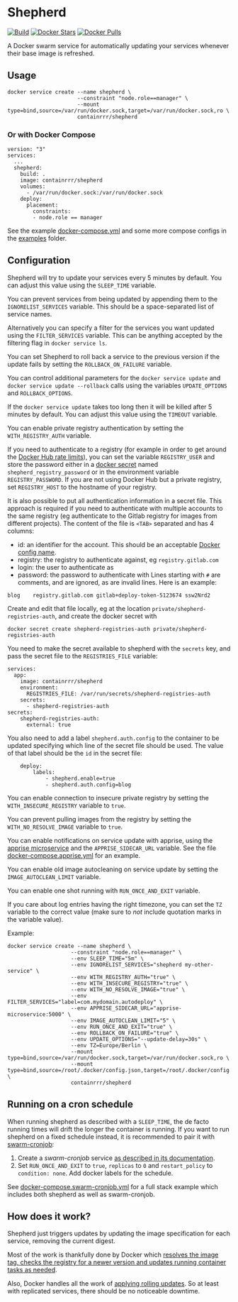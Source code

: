 # Shepherd

[![Build](https://github.com/containrrr/shepherd/actions/workflows/build.yml/badge.svg)](https://github.com/containrrr/shepherd/actions/workflows/build.yml)
[![Docker Stars](https://img.shields.io/docker/stars/containrrr/shepherd.svg)](https://hub.docker.com/r/containrrr/shepherd/) [![Docker Pulls](https://img.shields.io/docker/pulls/containrrr/shepherd.svg)](https://hub.docker.com/r/containrrr/shepherd/)

A Docker swarm service for automatically updating your services whenever their base image is refreshed.

## Usage

    docker service create --name shepherd \
                          --constraint "node.role==manager" \
                          --mount type=bind,source=/var/run/docker.sock,target=/var/run/docker.sock,ro \
                          containrrr/shepherd

### Or with Docker Compose

    version: "3"
    services:
      ...
      shepherd:
        build: .
        image: containrrr/shepherd
        volumes:
          - /var/run/docker.sock:/var/run/docker.sock
        deploy:
          placement:
            constraints:
            - node.role == manager

See the example [docker-compose.yml](docker-compose.yml) and some more compose configs in the [examples](examples) folder.

## Configuration

Shepherd will try to update your services every 5 minutes by default. You can adjust this value using the `SLEEP_TIME` variable.

You can prevent services from being updated by appending them to the `IGNORELIST_SERVICES` variable. This should be a space-separated list of service names.

Alternatively you can specify a filter for the services you want updated using the `FILTER_SERVICES` variable. This can be anything accepted by the filtering flag in `docker service ls`.

You can set Shepherd to roll back a service to the previous version if the update fails by setting the `ROLLBACK_ON_FAILURE` variable.

You can control additional parameters for the `docker service update` and `docker service update --rollback` calls using the variables `UPDATE_OPTIONS` and `ROLLBACK_OPTIONS`.

If the `docker service update` takes too long then it will be killed after 5 minutes by default. You can adjust this value using the `TIMEOUT` variable.

You can enable private registry authentication by setting the `WITH_REGISTRY_AUTH` variable.

If you need to authenticate to a registry (for example in order to get around the [Docker Hub rate limits](https://www.docker.com/increase-rate-limit)), you can set the variable `REGISTRY_USER` and store the password either in a [docker secret](https://docs.docker.com/engine/swarm/secrets/) named `shepherd_registry_password` or in the environment variable `REGISTRY_PASSWORD`. If you are not using Docker Hub but a private registry, set `REGISTRY_HOST` to the hostname of your registry.

It is also possible to put all authentication information in a secret file. This approach is required if you need to authenticate with multiple accounts to the same registry (eg authenticate to the Gitlab registry for images from different projects). The content of the file is `<TAB>` separated and has 4 columns:
* id: an identifier for the account. This should be an acceptable [Docker config name](https://docs.docker.com/engine/swarm/configs/).
* registry: the registry to authenticate against, eg `registry.gitlab.com`
* login: the user to authenticate as
* password: the password to authenticate with
Lines starting with `#` are comments, and are ignored, as are invalid lines.
Here is an example:
```
blog	registry.gitlab.com	gitlab+deploy-token-5123674	ssw2Nrd2
```
Create and edit that file locally, eg at the location `private/shepherd-registries-auth`, and create the docker secret with
```
docker secret create shepherd-registries-auth private/shepherd-registries-auth
```
You need to make the secret available to shepherd with the `secrets` key, and pass the secret file to the `REGISTRIES_FILE` variable:
```
services:
  app:
    image: containrrr/shepherd
    environment:
      REGISTRIES_FILE: /var/run/secrets/shepherd-registries-auth
    secrets:
      - shepherd-registries-auth
secrets:
    shepherd-registries-auth:
      external: true
```
You also need to add a label `shepherd.auth.config` to the container to be updated specifying which line of the secret file should be used. The value of that label should be the `id` in the secret file:

```
    deploy:
        labels:
            - shepherd.enable=true
            - shepherd.auth.config=blog
```

You can enable connection to insecure private registry by setting the `WITH_INSECURE_REGISTRY` variable to `true`.

You can prevent pulling images from the registry by setting the `WITH_NO_RESOLVE_IMAGE` variable to `true`.

You can enable notifications on service update with apprise, using the [apprise microservice](https://github.com/djmaze/apprise-microservice) and the `APPRISE_SIDECAR_URL` variable. See the file [docker-compose.apprise.yml](examples/docker-compose.apprise.yml) for an example.

You can enable old image autocleaning on service update by setting the `IMAGE_AUTOCLEAN_LIMIT` variable.

You can enable one shot running with `RUN_ONCE_AND_EXIT` variable.

If you care about log entries having the right timezone, you can set the `TZ` variable to the correct value (make sure to *not* include quotation marks in the variable value).

Example:

    docker service create --name shepherd \
                        --constraint "node.role==manager" \
                        --env SLEEP_TIME="5m" \
                        --env IGNORELIST_SERVICES="shepherd my-other-service" \
                        --env WITH_REGISTRY_AUTH="true" \
                        --env WITH_INSECURE_REGISTRY="true" \
                        --env WITH_NO_RESOLVE_IMAGE="true" \
                        --env FILTER_SERVICES="label=com.mydomain.autodeploy" \
                        --env APPRISE_SIDECAR_URL="apprise-microservice:5000" \
                        --env IMAGE_AUTOCLEAN_LIMIT="5" \
                        --env RUN_ONCE_AND_EXIT="true" \
                        --env ROLLBACK_ON_FAILURE="true" \
                        --env UPDATE_OPTIONS="--update-delay=30s" \
                        --env TZ=Europe/Berlin \
                        --mount type=bind,source=/var/run/docker.sock,target=/var/run/docker.sock,ro \
                        --mount type=bind,source=/root/.docker/config.json,target=/root/.docker/config.json,ro \
                        containrrr/shepherd

## Running on a cron schedule

When running shepherd as described with a `SLEEP_TIME`, the de facto running times will drift the longer the container is running. If you want to run shepherd on a fixed schedule instead, it is recommended to pair it with [swarm-cronjob](https://github.com/crazy-max/swarm-cronjob):

1. Create a *swarm-cronjob* service [as described in its documentation](https://crazymax.dev/swarm-cronjob/install/docker/#usage).
2. Set `RUN_ONCE_AND_EXIT` to `true`, `replicas` to `0` and `restart_policy` to `condition: none`. Add docker labels for the schedule.

See [docker-compose.swarm-cronjob.yml](examples/docker-compose.swarm-cronjob.yml) for a full stack example which includes both shepherd as well as swarm-cronjob.

## How does it work?

Shepherd just triggers updates by updating the image specification for each service, removing the current digest.

Most of the work is thankfully done by Docker which [resolves the image tag, checks the registry for a newer version and updates running container tasks as needed](https://docs.docker.com/engine/swarm/services/#update-a-services-image-after-creation).

Also, Docker handles all the work of [applying rolling updates](https://docs.docker.com/engine/swarm/swarm-tutorial/rolling-update/). So at least with replicated services, there should be no noticeable downtime.
